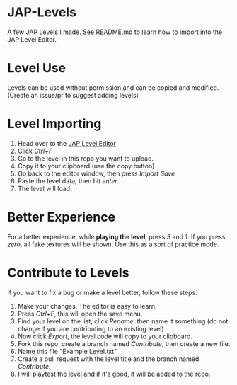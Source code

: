 # JAP-Levels
A few JAP Levels I made. See README.md to learn how to import into the JAP Level Editor.

# Level Use
Levels can be used without permission and can be copied and modified. (Create an issue/pr to suggest adding levels)

# Level Importing
1. Head over to the [JAP Level Editor](https://thetastypi.github.io/just-a-platformer/levelEditor/)
2. Click *Ctrl+F*
3. Go to the level in this repo you want to upload.
4. Copy it to your clipboard (use the copy button)
5. Go back to the editor window, then press *Import Save*
6. Paste the level data, then hit *enter*.
7. The level will load.

# Better Experience
For a better experience,
while **playing the level**, press *3* and *1*.
If you press *zero*, all fake textures will be shown. Use this as a sort of practice mode.

# Contribute to Levels
If you want to fix a bug or make a level better, follow these steps:
1. Make your changes. The editor is easy to learn.
2. Press *Ctrl+F*, this will open the save menu.
3. Find your level on the list, click *Rename*, then name it something (do not change if you are contributing to an existing level)
4. Now click *Export*, the level code will copy to your clipboard.
5. Fork this repo, create a branch named *Contribute*, then create a new file.
6. Name this file "Example Level.txt"
7. Create a pull request with the level title and the branch named *Contribute*.
8. I will playtest the level and if it's good, it will be added to the repo.
